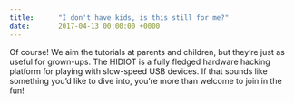 ```yaml
---
title:      "I don't have kids, is this still for me?"
date:       2017-04-13 00:00:00 +0000
---
```

Of course! We aim the tutorials at parents and children, but they’re just as useful for grown-ups. The HIDIOT is a fully fledged hardware hacking platform for playing with slow-speed USB devices. If that sounds like something you’d like to dive into, you’re more than welcome to join in the fun!
